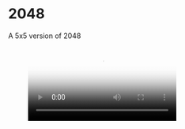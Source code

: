 # 2048
A 5x5 version of 2048

<figure class="video_container">
  <video controls="true" allowfullscreen="true" poster="terminal.webm">
    <source src="terminal.webm" type="video/webm">
  </video>
</figure>
